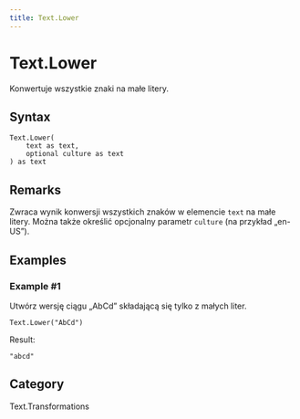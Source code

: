 ```yaml
---
title: Text.Lower
---
```


# Text.Lower


Konwertuje wszystkie znaki na małe litery.


## Syntax

```powerquery
Text.Lower(
    text as text,
    optional culture as text
) as text
```


## Remarks

Zwraca wynik konwersji wszystkich znaków w elemencie <code>text</code> na małe litery. Można także określić opcjonalny parametr <code>culture</code> (na przykład „en-US”).


## Examples

### Example #1 
Utwórz wersję ciągu „AbCd” składającą się tylko z małych liter.
```powerquery
Text.Lower("AbCd")
```

Result: 
```powerquery
"abcd"
```




## Category
Text.Transformations
